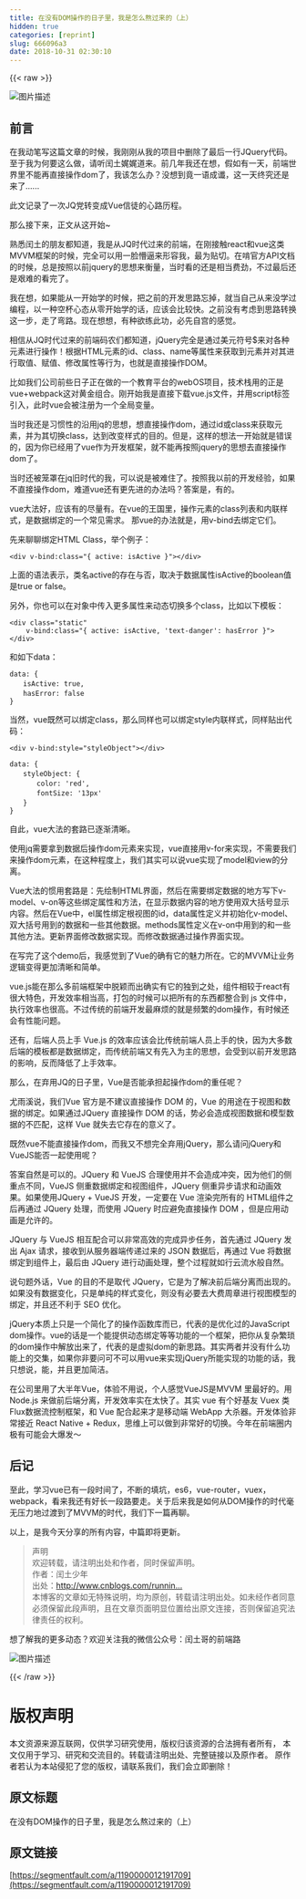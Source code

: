 ```yaml
---
title: 在没有DOM操作的日子里，我是怎么熬过来的（上）
hidden: true
categories: [reprint]
slug: 666096a3
date: 2018-10-31 02:30:10
---
```


{{< raw >}}
<p><span class="img-wrap"><img data-src="/img/bVZjKW?w=670&amp;h=442" src="https://static.alili.tech/img/bVZjKW?w=670&amp;h=442" alt="&#x56FE;&#x7247;&#x63CF;&#x8FF0;" title="&#x56FE;&#x7247;&#x63CF;&#x8FF0;" style="cursor:pointer;display:inline"></span></p><h2 id="articleHeader0">&#x524D;&#x8A00;</h2><p>&#x5728;&#x6211;&#x52A8;&#x7B14;&#x5199;&#x8FD9;&#x7BC7;&#x6587;&#x7AE0;&#x7684;&#x65F6;&#x5019;&#xFF0C;&#x6211;&#x521A;&#x521A;&#x4ECE;&#x6211;&#x7684;&#x9879;&#x76EE;&#x4E2D;&#x5220;&#x9664;&#x4E86;&#x6700;&#x540E;&#x4E00;&#x884C;JQuery&#x4EE3;&#x7801;&#x3002;&#x81F3;&#x4E8E;&#x6211;&#x4E3A;&#x4F55;&#x8981;&#x8FD9;&#x4E48;&#x505A;&#xFF0C;&#x8BF7;&#x542C;&#x95F0;&#x571F;&#x5A13;&#x5A13;&#x9053;&#x6765;&#x3002;&#x524D;&#x51E0;&#x5E74;&#x6211;&#x8FD8;&#x5728;&#x60F3;&#xFF0C;&#x5047;&#x5982;&#x6709;&#x4E00;&#x5929;&#xFF0C;&#x524D;&#x7AEF;&#x4E16;&#x754C;&#x91CC;&#x4E0D;&#x80FD;&#x518D;&#x76F4;&#x63A5;&#x64CD;&#x4F5C;dom&#x4E86;&#xFF0C;&#x6211;&#x8BE5;&#x600E;&#x4E48;&#x529E;&#xFF1F;&#x6CA1;&#x60F3;&#x5230;&#x7ADF;&#x4E00;&#x8BED;&#x6210;&#x8C36;&#xFF0C;&#x8FD9;&#x4E00;&#x5929;&#x7EC8;&#x7A76;&#x8FD8;&#x662F;&#x6765;&#x4E86;......</p><p>&#x6B64;&#x6587;&#x8BB0;&#x5F55;&#x4E86;&#x4E00;&#x6B21;JQ&#x515A;&#x8F6C;&#x53D8;&#x6210;Vue&#x4FE1;&#x5F92;&#x7684;&#x5FC3;&#x8DEF;&#x5386;&#x7A0B;&#x3002;</p><p>&#x90A3;&#x4E48;&#x63A5;&#x4E0B;&#x6765;&#xFF0C;&#x6B63;&#x6587;&#x4ECE;&#x8FD9;&#x5F00;&#x59CB;~</p><p>&#x719F;&#x6089;&#x95F0;&#x571F;&#x7684;&#x670B;&#x53CB;&#x90FD;&#x77E5;&#x9053;&#xFF0C;&#x6211;&#x662F;&#x4ECE;JQ&#x65F6;&#x4EE3;&#x8FC7;&#x6765;&#x7684;&#x524D;&#x7AEF;&#xFF0C;&#x5728;&#x521A;&#x63A5;&#x89E6;react&#x548C;vue&#x8FD9;&#x7C7B;MVVM&#x6846;&#x67B6;&#x7684;&#x65F6;&#x5019;&#xFF0C;&#x5B8C;&#x5168;&#x53EF;&#x4EE5;&#x7528;&#x4E00;&#x8138;&#x61F5;&#x903C;&#x6765;&#x5F62;&#x5BB9;&#x6211;&#xFF0C;&#x6700;&#x4E3A;&#x8D34;&#x5207;&#x3002;&#x5728;&#x5543;&#x5B98;&#x65B9;API&#x6587;&#x6863;&#x7684;&#x65F6;&#x5019;&#xFF0C;&#x603B;&#x662F;&#x6309;&#x7167;&#x4EE5;&#x524D;jquery&#x7684;&#x601D;&#x60F3;&#x6765;&#x8861;&#x91CF;&#xFF0C;&#x5F53;&#x65F6;&#x770B;&#x7684;&#x8FD8;&#x662F;&#x76F8;&#x5F53;&#x8D39;&#x52B2;&#xFF0C;&#x4E0D;&#x8FC7;&#x6700;&#x540E;&#x8FD8;&#x662F;&#x8270;&#x96BE;&#x7684;&#x770B;&#x5B8C;&#x4E86;&#x3002;</p><p>&#x6211;&#x5728;&#x60F3;&#xFF0C;&#x5982;&#x679C;&#x80FD;&#x4ECE;&#x4E00;&#x5F00;&#x59CB;&#x5B66;&#x7684;&#x65F6;&#x5019;&#xFF0C;&#x628A;&#x4E4B;&#x524D;&#x7684;&#x5F00;&#x53D1;&#x601D;&#x8DEF;&#x5FD8;&#x6389;&#xFF0C;&#x5C31;&#x5F53;&#x81EA;&#x5DF1;&#x4ECE;&#x6765;&#x6CA1;&#x5B66;&#x8FC7;&#x7F16;&#x7A0B;&#xFF0C;&#x4EE5;&#x4E00;&#x79CD;&#x7A7A;&#x676F;&#x5FC3;&#x6001;&#x4ECE;&#x96F6;&#x5F00;&#x59CB;&#x5B66;&#x7684;&#x8BDD;&#xFF0C;&#x5E94;&#x8BE5;&#x4F1A;&#x6BD4;&#x8F83;&#x5FEB;&#x3002;&#x4E4B;&#x524D;&#x6CA1;&#x6709;&#x8003;&#x8651;&#x5230;&#x601D;&#x8DEF;&#x8F6C;&#x6362;&#x8FD9;&#x4E00;&#x6B65;&#xFF0C;&#x8D70;&#x4E86;&#x5F2F;&#x8DEF;&#x3002;&#x73B0;&#x5728;&#x60F3;&#x60F3;&#xFF0C;&#x6709;&#x79CD;&#x6B32;&#x7EC3;&#x6B64;&#x529F;&#xFF0C;&#x5FC5;&#x5148;&#x81EA;&#x5BAB;&#x7684;&#x611F;&#x89C9;&#x3002;</p><p>&#x76F8;&#x4FE1;&#x4ECE;JQ&#x65F6;&#x4EE3;&#x8FC7;&#x6765;&#x7684;&#x524D;&#x7AEF;&#x7801;&#x519C;&#x4EEC;&#x90FD;&#x77E5;&#x9053;&#xFF0C;jQuery&#x5B8C;&#x5168;&#x662F;&#x901A;&#x8FC7;&#x7F8E;&#x5143;&#x7B26;&#x53F7;$&#x6765;&#x5BF9;&#x5404;&#x79CD;&#x5143;&#x7D20;&#x8FDB;&#x884C;&#x64CD;&#x4F5C;&#xFF01;&#x6839;&#x636E;HTML&#x5143;&#x7D20;&#x7684;id&#x3001;class&#x3001;name&#x7B49;&#x5C5E;&#x6027;&#x6765;&#x83B7;&#x53D6;&#x5230;&#x5143;&#x7D20;&#x5E76;&#x5BF9;&#x5176;&#x8FDB;&#x884C;&#x53D6;&#x503C;&#x3001;&#x8D4B;&#x503C;&#x3001;&#x4FEE;&#x6539;&#x5C5E;&#x6027;&#x7B49;&#x884C;&#x4E3A;&#xFF0C;&#x4E5F;&#x5C31;&#x662F;&#x76F4;&#x63A5;&#x64CD;&#x4F5C;DOM&#x3002;</p><p>&#x6BD4;&#x5982;&#x6211;&#x4EEC;&#x516C;&#x53F8;&#x524D;&#x4E9B;&#x65E5;&#x5B50;&#x6B63;&#x5728;&#x505A;&#x7684;&#x4E00;&#x4E2A;&#x6559;&#x80B2;&#x5E73;&#x53F0;&#x7684;webOS&#x9879;&#x76EE;&#xFF0C;&#x6280;&#x672F;&#x6808;&#x7528;&#x7684;&#x6B63;&#x662F;vue+webpack&#x8FD9;&#x5BF9;&#x9EC4;&#x91D1;&#x7EC4;&#x5408;&#x3002;&#x521A;&#x5F00;&#x59CB;&#x6211;&#x662F;&#x76F4;&#x63A5;&#x4E0B;&#x8F7D;vue.js&#x6587;&#x4EF6;&#xFF0C;&#x5E76;&#x7528;script&#x6807;&#x7B7E;&#x5F15;&#x5165;&#xFF0C;&#x6B64;&#x65F6;vue&#x4F1A;&#x88AB;&#x6CE8;&#x518C;&#x4E3A;&#x4E00;&#x4E2A;&#x5168;&#x5C40;&#x53D8;&#x91CF;&#x3002;</p><p>&#x5F53;&#x65F6;&#x6211;&#x8FD8;&#x662F;&#x4E60;&#x60EF;&#x6027;&#x7684;&#x6CBF;&#x7528;jq&#x7684;&#x601D;&#x60F3;&#xFF0C;&#x60F3;&#x76F4;&#x63A5;&#x64CD;&#x4F5C;dom&#xFF0C;&#x901A;&#x8FC7;id&#x6216;class&#x6765;&#x83B7;&#x53D6;&#x5143;&#x7D20;&#xFF0C;&#x5E76;&#x4E3A;&#x5176;&#x5207;&#x6362;class&#xFF0C;&#x8FBE;&#x5230;&#x6539;&#x53D8;&#x6837;&#x5F0F;&#x7684;&#x76EE;&#x7684;&#x3002;&#x4F46;&#x662F;&#xFF0C;&#x8FD9;&#x6837;&#x7684;&#x60F3;&#x6CD5;&#x4E00;&#x5F00;&#x59CB;&#x5C31;&#x662F;&#x9519;&#x8BEF;&#x7684;&#xFF0C;&#x56E0;&#x4E3A;&#x4F60;&#x5DF2;&#x7ECF;&#x7528;&#x4E86;vue&#x4F5C;&#x4E3A;&#x5F00;&#x53D1;&#x6846;&#x67B6;&#xFF0C;&#x5C31;&#x4E0D;&#x80FD;&#x518D;&#x6309;&#x7167;jquery&#x7684;&#x601D;&#x60F3;&#x53BB;&#x76F4;&#x63A5;&#x64CD;&#x4F5C;dom&#x4E86;&#x3002;</p><p>&#x5F53;&#x65F6;&#x8FD8;&#x88AB;&#x7B3C;&#x7F69;&#x5728;jq&#x65E7;&#x65F6;&#x4EE3;&#x7684;&#x6211;&#xFF0C;&#x53EF;&#x4EE5;&#x8BF4;&#x662F;&#x88AB;&#x96BE;&#x4F4F;&#x4E86;&#x3002;&#x6309;&#x7167;&#x6211;&#x4EE5;&#x524D;&#x7684;&#x5F00;&#x53D1;&#x7ECF;&#x9A8C;&#xFF0C;&#x5982;&#x679C;&#x4E0D;&#x76F4;&#x63A5;&#x64CD;&#x4F5C;dom&#xFF0C;&#x96BE;&#x9053;vue&#x8FD8;&#x6709;&#x66F4;&#x5148;&#x8FDB;&#x7684;&#x529E;&#x6CD5;&#x5417;&#xFF1F;&#x7B54;&#x6848;&#x662F;&#xFF0C;&#x6709;&#x7684;&#x3002;</p><p>vue&#x5927;&#x6CD5;&#x597D;&#xFF0C;&#x5E94;&#x8BE5;&#x6709;&#x7684;&#x5C3D;&#x91CF;&#x6709;&#x3002;&#x5728;vue&#x7684;&#x738B;&#x56FD;&#x91CC;&#xFF0C;&#x64CD;&#x4F5C;&#x5143;&#x7D20;&#x7684;class&#x5217;&#x8868;&#x548C;&#x5185;&#x8054;&#x6837;&#x5F0F;&#xFF0C;&#x662F;&#x6570;&#x636E;&#x7ED1;&#x5B9A;&#x7684;&#x4E00;&#x4E2A;&#x5E38;&#x89C1;&#x9700;&#x6C42;&#x3002; &#x90A3;vue&#x7684;&#x529E;&#x6CD5;&#x5C31;&#x662F;&#xFF0C;&#x7528;v-bind&#x53BB;&#x7ED1;&#x5B9A;&#x5B83;&#x4EEC;&#x3002;</p><p>&#x5148;&#x6765;&#x804A;&#x804A;&#x7ED1;&#x5B9A;HTML Class&#xFF0C;&#x4E3E;&#x4E2A;&#x4F8B;&#x5B50;&#xFF1A;</p><div class="widget-codetool" style="display:none"><div class="widget-codetool--inner"><span class="selectCode code-tool" data-toggle="tooltip" data-placement="top" title="" data-original-title="&#x5168;&#x9009;"></span> <span type="button" class="copyCode code-tool" data-toggle="tooltip" data-placement="top" data-clipboard-text="&lt;div v-bind:class=&quot;{ active: isActive }&quot;&gt;&lt;/div&gt;" title="" data-original-title="&#x590D;&#x5236;"></span> <span type="button" class="saveToNote code-tool" data-toggle="tooltip" data-placement="top" title="" data-original-title="&#x653E;&#x8FDB;&#x7B14;&#x8BB0;"></span></div></div><pre class="hljs javascript"><code style="word-break:break-word;white-space:initial">&lt;div v-bind:<span class="hljs-class"><span class="hljs-keyword">class</span></span>=<span class="hljs-string">&quot;{ active: isActive }&quot;</span>&gt;<span class="xml"><span class="hljs-tag">&lt;/<span class="hljs-name">div</span>&gt;</span></span></code></pre><p>&#x4E0A;&#x9762;&#x7684;&#x8BED;&#x6CD5;&#x8868;&#x793A;&#xFF0C;&#x7C7B;&#x540D;active&#x7684;&#x5B58;&#x5728;&#x4E0E;&#x5426;&#xFF0C;&#x53D6;&#x51B3;&#x4E8E;&#x6570;&#x636E;&#x5C5E;&#x6027;isActive&#x7684;boolean&#x503C;&#x662F;true or false&#x3002;</p><p>&#x53E6;&#x5916;&#xFF0C;&#x4F60;&#x4E5F;&#x53EF;&#x4EE5;&#x5728;&#x5BF9;&#x8C61;&#x4E2D;&#x4F20;&#x5165;&#x66F4;&#x591A;&#x5C5E;&#x6027;&#x6765;&#x52A8;&#x6001;&#x5207;&#x6362;&#x591A;&#x4E2A;class&#xFF0C;&#x6BD4;&#x5982;&#x4EE5;&#x4E0B;&#x6A21;&#x677F;&#xFF1A;</p><div class="widget-codetool" style="display:none"><div class="widget-codetool--inner"><span class="selectCode code-tool" data-toggle="tooltip" data-placement="top" title="" data-original-title="&#x5168;&#x9009;"></span> <span type="button" class="copyCode code-tool" data-toggle="tooltip" data-placement="top" data-clipboard-text="&lt;div class=&quot;static&quot;
    v-bind:class=&quot;{ active: isActive, &apos;text-danger&apos;: hasError }&quot;&gt;
&lt;/div&gt;" title="" data-original-title="&#x590D;&#x5236;"></span> <span type="button" class="saveToNote code-tool" data-toggle="tooltip" data-placement="top" title="" data-original-title="&#x653E;&#x8FDB;&#x7B14;&#x8BB0;"></span></div></div><pre class="hljs javascript"><code>&lt;div <span class="hljs-class"><span class="hljs-keyword">class</span></span>=<span class="hljs-string">&quot;static&quot;</span>
    v-bind:<span class="hljs-class"><span class="hljs-keyword">class</span></span>=<span class="hljs-string">&quot;{ active: isActive, &apos;text-danger&apos;: hasError }&quot;</span>&gt;
<span class="xml"><span class="hljs-tag">&lt;/<span class="hljs-name">div</span>&gt;</span></span></code></pre><p>&#x548C;&#x5982;&#x4E0B;data&#xFF1A;</p><div class="widget-codetool" style="display:none"><div class="widget-codetool--inner"><span class="selectCode code-tool" data-toggle="tooltip" data-placement="top" title="" data-original-title="&#x5168;&#x9009;"></span> <span type="button" class="copyCode code-tool" data-toggle="tooltip" data-placement="top" data-clipboard-text="data: {
&#x3000;&#x3000;isActive: true,
&#x3000;&#x3000;hasError: false
}" title="" data-original-title="&#x590D;&#x5236;"></span> <span type="button" class="saveToNote code-tool" data-toggle="tooltip" data-placement="top" title="" data-original-title="&#x653E;&#x8FDB;&#x7B14;&#x8BB0;"></span></div></div><pre class="hljs yaml"><code><span class="hljs-attr">data:</span> <span class="hljs-string">{</span>
&#x3000;&#x3000;<span class="hljs-attr">isActive:</span> <span class="hljs-literal">true</span><span class="hljs-string">,</span>
&#x3000;&#x3000;<span class="hljs-attr">hasError:</span> <span class="hljs-literal">false</span>
<span class="hljs-string">}</span></code></pre><p>&#x5F53;&#x7136;&#xFF0C;vue&#x65E2;&#x7136;&#x53EF;&#x4EE5;&#x7ED1;&#x5B9A;class&#xFF0C;&#x90A3;&#x4E48;&#x540C;&#x6837;&#x4E5F;&#x53EF;&#x4EE5;&#x7ED1;&#x5B9A;style&#x5185;&#x8054;&#x6837;&#x5F0F;&#xFF0C;&#x540C;&#x6837;&#x8D34;&#x51FA;&#x4EE3;&#x7801;&#xFF1A;</p><div class="widget-codetool" style="display:none"><div class="widget-codetool--inner"><span class="selectCode code-tool" data-toggle="tooltip" data-placement="top" title="" data-original-title="&#x5168;&#x9009;"></span> <span type="button" class="copyCode code-tool" data-toggle="tooltip" data-placement="top" data-clipboard-text="&lt;div v-bind:style=&quot;styleObject&quot;&gt;&lt;/div&gt;" title="" data-original-title="&#x590D;&#x5236;"></span> <span type="button" class="saveToNote code-tool" data-toggle="tooltip" data-placement="top" title="" data-original-title="&#x653E;&#x8FDB;&#x7B14;&#x8BB0;"></span></div></div><pre class="hljs nimrod"><code style="word-break:break-word;white-space:initial">&lt;<span class="hljs-keyword">div</span> v-<span class="hljs-keyword">bind</span>:style=<span class="hljs-string">&quot;styleObject&quot;</span>&gt;&lt;/<span class="hljs-keyword">div</span>&gt;</code></pre><div class="widget-codetool" style="display:none"><div class="widget-codetool--inner"><span class="selectCode code-tool" data-toggle="tooltip" data-placement="top" title="" data-original-title="&#x5168;&#x9009;"></span> <span type="button" class="copyCode code-tool" data-toggle="tooltip" data-placement="top" data-clipboard-text="data: {
&#x3000;&#x3000;styleObject: {
&#x3000;&#x3000;&#x3000;&#x3000;color: &apos;red&apos;,
&#x3000;&#x3000;&#x3000;&#x3000;fontSize: &apos;13px&apos;
&#x3000;&#x3000;}
}" title="" data-original-title="&#x590D;&#x5236;"></span> <span type="button" class="saveToNote code-tool" data-toggle="tooltip" data-placement="top" title="" data-original-title="&#x653E;&#x8FDB;&#x7B14;&#x8BB0;"></span></div></div><pre class="hljs css"><code><span class="hljs-selector-tag">data</span>: {
&#x3000;&#x3000;<span class="hljs-attribute">styleObject</span>: {
&#x3000;&#x3000;&#x3000;&#x3000;color: <span class="hljs-string">&apos;red&apos;</span>,
&#x3000;&#x3000;&#x3000;&#x3000;fontSize: <span class="hljs-string">&apos;13px&apos;</span>
&#x3000;&#x3000;}
}</code></pre><p>&#x81EA;&#x6B64;&#xFF0C;vue&#x5927;&#x6CD5;&#x7684;&#x5957;&#x8DEF;&#x5DF2;&#x9010;&#x6E10;&#x6E05;&#x6670;&#x3002;</p><p>&#x4F7F;&#x7528;jq&#x9700;&#x8981;&#x62FF;&#x5230;&#x6570;&#x636E;&#x540E;&#x64CD;&#x4F5C;dom&#x5143;&#x7D20;&#x6765;&#x5B9E;&#x73B0;&#xFF0C;vue&#x76F4;&#x63A5;&#x7528;v-for&#x6765;&#x5B9E;&#x73B0;&#xFF0C;&#x4E0D;&#x9700;&#x8981;&#x6211;&#x4EEC;&#x6765;&#x64CD;&#x4F5C;dom&#x5143;&#x7D20;&#xFF0C;&#x5728;&#x8FD9;&#x79CD;&#x7A0B;&#x5EA6;&#x4E0A;&#xFF0C;&#x6211;&#x4EEC;&#x5176;&#x5B9E;&#x53EF;&#x4EE5;&#x8BF4;vue&#x5B9E;&#x73B0;&#x4E86;model&#x548C;view&#x7684;&#x5206;&#x79BB;&#x3002;</p><p>Vue&#x5927;&#x6CD5;&#x7684;&#x60EF;&#x7528;&#x5957;&#x8DEF;&#x662F;&#xFF1A;&#x5148;&#x7ED8;&#x5236;HTML&#x754C;&#x9762;&#xFF0C;&#x7136;&#x540E;&#x5728;&#x9700;&#x8981;&#x7ED1;&#x5B9A;&#x6570;&#x636E;&#x7684;&#x5730;&#x65B9;&#x5199;&#x4E0B;v-model&#x3001;v-on&#x7B49;&#x8FD9;&#x4E9B;&#x7ED1;&#x5B9A;&#x5C5E;&#x6027;&#x548C;&#x65B9;&#x6CD5;&#xFF0C;&#x5728;&#x663E;&#x793A;&#x6570;&#x636E;&#x5185;&#x5BB9;&#x7684;&#x5730;&#x65B9;&#x4F7F;&#x7528;&#x53CC;&#x5927;&#x62EC;&#x53F7;&#x663E;&#x793A;&#x5185;&#x5BB9;&#x3002;&#x7136;&#x540E;&#x5728;Vue&#x4E2D;&#xFF0C;el&#x5C5E;&#x6027;&#x7ED1;&#x5B9A;&#x6839;&#x89C6;&#x56FE;&#x7684;id&#xFF0C;data&#x5C5E;&#x6027;&#x5B9A;&#x4E49;&#x5E76;&#x521D;&#x59CB;&#x5316;v-model&#x3001;&#x53CC;&#x5927;&#x62EC;&#x53F7;&#x7528;&#x5230;&#x7684;&#x6570;&#x636E;&#x548C;&#x4E00;&#x4E9B;&#x5176;&#x4ED6;&#x6570;&#x636E;&#x3002;methods&#x5C5E;&#x6027;&#x5B9A;&#x4E49;&#x5728;v-on&#x4E2D;&#x7528;&#x5230;&#x7684;&#x548C;&#x4E00;&#x4E9B;&#x5176;&#x4ED6;&#x65B9;&#x6CD5;&#x3002;&#x66F4;&#x65B0;&#x754C;&#x9762;&#x4FEE;&#x6539;&#x6570;&#x636E;&#x5B9E;&#x73B0;&#x3002;&#x800C;&#x4FEE;&#x6539;&#x6570;&#x636E;&#x901A;&#x8FC7;&#x64CD;&#x4F5C;&#x754C;&#x9762;&#x5B9E;&#x73B0;&#x3002;</p><p>&#x5728;&#x5199;&#x5B8C;&#x4E86;&#x8FD9;&#x4E2A;demo&#x540E;&#xFF0C;&#x6211;&#x611F;&#x89C9;&#x5230;&#x4E86;Vue&#x7684;&#x786E;&#x6709;&#x5B83;&#x7684;&#x9B45;&#x529B;&#x6240;&#x5728;&#x3002;&#x5B83;&#x7684;MVVM&#x8BA9;&#x4E1A;&#x52A1;&#x903B;&#x8F91;&#x53D8;&#x5F97;&#x66F4;&#x52A0;&#x6E05;&#x6670;&#x548C;&#x7B80;&#x5355;&#x3002;</p><p>vue.js&#x80FD;&#x5728;&#x90A3;&#x4E48;&#x591A;&#x524D;&#x7AEF;&#x6846;&#x67B6;&#x4E2D;&#x8131;&#x9896;&#x800C;&#x51FA;&#x786E;&#x5B9E;&#x6709;&#x5B83;&#x7684;&#x72EC;&#x5230;&#x4E4B;&#x5904;&#xFF0C;&#x7EC4;&#x4EF6;&#x76F8;&#x8F83;&#x4E8E;react&#x6709;&#x5F88;&#x5927;&#x7279;&#x8272;&#xFF0C;&#x5F00;&#x53D1;&#x6548;&#x7387;&#x76F8;&#x5F53;&#x9AD8;&#xFF0C;&#x6253;&#x5305;&#x7684;&#x65F6;&#x5019;&#x53EF;&#x4EE5;&#x628A;&#x6240;&#x6709;&#x7684;&#x4E1C;&#x897F;&#x90FD;&#x6574;&#x5408;&#x5230; js &#x6587;&#x4EF6;&#x4E2D;&#xFF0C;&#x6267;&#x884C;&#x6548;&#x7387;&#x4E5F;&#x5F88;&#x9AD8;&#x3002;&#x4E0D;&#x8FC7;&#x4F20;&#x7EDF;&#x7684;&#x524D;&#x7AEF;&#x5F00;&#x53D1;&#x6700;&#x9EBB;&#x70E6;&#x7684;&#x5C31;&#x662F;&#x9891;&#x7E41;&#x7684;dom&#x64CD;&#x4F5C;&#xFF0C;&#x6709;&#x65F6;&#x5019;&#x8FD8;&#x4F1A;&#x6709;&#x6027;&#x80FD;&#x95EE;&#x9898;&#x3002;</p><p>&#x8FD8;&#x6709;&#xFF0C;&#x540E;&#x7AEF;&#x4EBA;&#x5458;&#x4E0A;&#x624B; Vue.js &#x7684;&#x6548;&#x7387;&#x5E94;&#x8BE5;&#x4F1A;&#x6BD4;&#x4F20;&#x7EDF;&#x524D;&#x7AEF;&#x4EBA;&#x5458;&#x4E0A;&#x624B;&#x7684;&#x5FEB;&#xFF0C;&#x56E0;&#x4E3A;&#x5927;&#x591A;&#x6570;&#x540E;&#x7AEF;&#x7684;&#x6A21;&#x677F;&#x90FD;&#x662F;&#x6570;&#x636E;&#x7ED1;&#x5B9A;&#xFF0C;&#x800C;&#x4F20;&#x7EDF;&#x524D;&#x7AEF;&#x53C8;&#x6709;&#x5148;&#x5165;&#x4E3A;&#x4E3B;&#x7684;&#x601D;&#x60F3;&#xFF0C;&#x4F1A;&#x53D7;&#x5230;&#x4EE5;&#x524D;&#x5F00;&#x53D1;&#x601D;&#x8DEF;&#x7684;&#x5F71;&#x54CD;&#xFF0C;&#x53CD;&#x800C;&#x964D;&#x4F4E;&#x4E86;&#x4E0A;&#x624B;&#x6548;&#x7387;&#x3002;</p><p>&#x90A3;&#x4E48;&#xFF0C;&#x5728;&#x5F03;&#x7528;JQ&#x7684;&#x65E5;&#x5B50;&#x91CC;&#xFF0C;Vue&#x662F;&#x5426;&#x80FD;&#x627F;&#x62C5;&#x8D77;&#x64CD;&#x4F5C;dom&#x7684;&#x91CD;&#x4EFB;&#x5462;&#xFF1F;</p><p>&#x5C24;&#x96E8;&#x6EAA;&#x8BF4;&#xFF0C;&#x6211;&#x4EEC;Vue &#x5B98;&#x65B9;&#x662F;&#x4E0D;&#x5EFA;&#x8BAE;&#x76F4;&#x63A5;&#x64CD;&#x4F5C; DOM &#x7684;&#xFF0C;Vue &#x7684;&#x7528;&#x9014;&#x5728;&#x4E8E;&#x89C6;&#x56FE;&#x548C;&#x6570;&#x636E;&#x7684;&#x7ED1;&#x5B9A;&#x3002;&#x5982;&#x679C;&#x901A;&#x8FC7;JQuery &#x76F4;&#x63A5;&#x64CD;&#x4F5C; DOM &#x7684;&#x8BDD;&#xFF0C;&#x52BF;&#x5FC5;&#x4F1A;&#x9020;&#x6210;&#x89C6;&#x56FE;&#x6570;&#x636E;&#x548C;&#x6A21;&#x578B;&#x6570;&#x636E;&#x7684;&#x4E0D;&#x5339;&#x914D;&#xFF0C;&#x8FD9;&#x6837; Vue &#x5C31;&#x5931;&#x53BB;&#x5B83;&#x5B58;&#x5728;&#x7684;&#x610F;&#x4E49;&#x4E86;&#x3002;</p><p>&#x65E2;&#x7136;vue&#x4E0D;&#x80FD;&#x76F4;&#x63A5;&#x64CD;&#x4F5C;dom&#xFF0C;&#x800C;&#x6211;&#x53C8;&#x4E0D;&#x60F3;&#x5B8C;&#x5168;&#x5F03;&#x7528;jQuery&#xFF0C;&#x90A3;&#x4E48;&#x8BF7;&#x95EE;jQuery&#x548C;VueJS&#x80FD;&#x5426;&#x4E00;&#x8D77;&#x4F7F;&#x7528;&#x5462;&#xFF1F;</p><p>&#x7B54;&#x6848;&#x81EA;&#x7136;&#x662F;&#x53EF;&#x4EE5;&#x7684;&#x3002;JQuery &#x548C; VueJS &#x5408;&#x7406;&#x4F7F;&#x7528;&#x5E76;&#x4E0D;&#x4F1A;&#x9020;&#x6210;&#x51B2;&#x7A81;&#xFF0C;&#x56E0;&#x4E3A;&#x4ED6;&#x4EEC;&#x7684;&#x4FA7;&#x91CD;&#x70B9;&#x4E0D;&#x540C;&#xFF0C;VueJS &#x4FA7;&#x91CD;&#x6570;&#x636E;&#x7ED1;&#x5B9A;&#x548C;&#x89C6;&#x56FE;&#x7EC4;&#x4EF6;&#xFF0C;JQuery &#x4FA7;&#x91CD;&#x5F02;&#x6B65;&#x8BF7;&#x6C42;&#x548C;&#x52A8;&#x753B;&#x6548;&#x679C;&#x3002;&#x5982;&#x679C;&#x4F7F;&#x7528;JQuery + VueJS &#x5F00;&#x53D1;&#xFF0C;&#x4E00;&#x5B9A;&#x8981;&#x5728; Vue &#x6E32;&#x67D3;&#x5B8C;&#x6240;&#x6709;&#x7684; HTML&#x7EC4;&#x4EF6;&#x4E4B;&#x540E;&#x518D;&#x901A;&#x8FC7; JQuery &#x5904;&#x7406;&#xFF0C;&#x800C;&#x4F7F;&#x7528; JQuery &#x65F6;&#x5E94;&#x907F;&#x514D;&#x76F4;&#x63A5;&#x64CD;&#x4F5C; DOM &#xFF0C;&#x4F46;&#x662F;&#x5E94;&#x7528;&#x52A8;&#x753B;&#x662F;&#x5141;&#x8BB8;&#x7684;&#x3002;</p><p>JQuery &#x4E0E; VueJS &#x76F8;&#x4E92;&#x914D;&#x5408;&#x53EF;&#x4EE5;&#x975E;&#x5E38;&#x9AD8;&#x6548;&#x7684;&#x5B8C;&#x6210;&#x5F02;&#x6B65;&#x4EFB;&#x52A1;&#xFF0C;&#x9996;&#x5148;&#x901A;&#x8FC7; JQuery &#x53D1;&#x51FA; Ajax &#x8BF7;&#x6C42;&#xFF0C;&#x63A5;&#x6536;&#x5230;&#x4ECE;&#x670D;&#x52A1;&#x5668;&#x7AEF;&#x4F20;&#x9012;&#x8FC7;&#x6765;&#x7684; JSON &#x6570;&#x636E;&#x540E;&#xFF0C;&#x518D;&#x901A;&#x8FC7; Vue &#x5C06;&#x6570;&#x636E;&#x7ED1;&#x5B9A;&#x5230;&#x7EC4;&#x4EF6;&#x4E0A;&#xFF0C;&#x6700;&#x540E;&#x7531; JQuery &#x8FDB;&#x884C;&#x52A8;&#x753B;&#x5904;&#x7406;&#xFF0C;&#x6574;&#x4E2A;&#x8FC7;&#x7A0B;&#x5C31;&#x5982;&#x884C;&#x4E91;&#x6D41;&#x6C34;&#x822C;&#x81EA;&#x7136;&#x3002;</p><p>&#x8BF4;&#x53E5;&#x9898;&#x5916;&#x8BDD;&#xFF0C;Vue &#x7684;&#x76EE;&#x7684;&#x4E0D;&#x662F;&#x53D6;&#x4EE3; JQuery&#xFF0C;&#x5B83;&#x662F;&#x4E3A;&#x4E86;&#x89E3;&#x51B3;&#x524D;&#x540E;&#x7AEF;&#x5206;&#x79BB;&#x800C;&#x51FA;&#x73B0;&#x7684;&#x3002;&#x5982;&#x679C;&#x6CA1;&#x6709;&#x6570;&#x636E;&#x53D8;&#x5316;&#xFF0C;&#x53EA;&#x662F;&#x5355;&#x7EAF;&#x7684;&#x6837;&#x5F0F;&#x53D8;&#x5316;&#xFF0C;&#x5219;&#x6CA1;&#x6709;&#x5FC5;&#x8981;&#x53BB;&#x5927;&#x8D39;&#x5468;&#x7AE0;&#x8FDB;&#x884C;&#x89C6;&#x56FE;&#x6A21;&#x578B;&#x7684;&#x7ED1;&#x5B9A;&#xFF0C;&#x5E76;&#x4E14;&#x8FD8;&#x4E0D;&#x5229;&#x4E8E; SEO &#x4F18;&#x5316;&#x3002;</p><p>jQuery&#x672C;&#x8D28;&#x4E0A;&#x53EA;&#x662F;&#x4E00;&#x4E2A;&#x7B80;&#x5316;&#x4E86;&#x7684;&#x64CD;&#x4F5C;&#x51FD;&#x6570;&#x5E93;&#x800C;&#x5DF2;&#xFF0C;&#x4EE3;&#x8868;&#x7684;&#x662F;&#x4F18;&#x5316;&#x8FC7;&#x7684;JavaScript dom&#x64CD;&#x4F5C;&#x3002;vue&#x7684;&#x8BDD;&#x662F;&#x4E00;&#x4E2A;&#x80FD;&#x63D0;&#x4F9B;&#x52A8;&#x6001;&#x7ED1;&#x5B9A;&#x7B49;&#x7B49;&#x529F;&#x80FD;&#x7684;&#x4E00;&#x4E2A;&#x6846;&#x67B6;&#xFF0C;&#x628A;&#x4F60;&#x4ECE;&#x590D;&#x6742;&#x7E41;&#x7410;&#x7684;dom&#x64CD;&#x4F5C;&#x4E2D;&#x89E3;&#x653E;&#x51FA;&#x6765;&#x4E86;&#xFF0C;&#x4EE3;&#x8868;&#x7684;&#x662F;&#x865A;&#x62DF;dom&#x7684;&#x65B0;&#x601D;&#x8DEF;&#x3002;&#x5176;&#x5B9E;&#x4E24;&#x8005;&#x5E76;&#x6CA1;&#x6709;&#x4EC0;&#x4E48;&#x529F;&#x80FD;&#x4E0A;&#x7684;&#x4EA4;&#x96C6;&#xFF0C;&#x5982;&#x679C;&#x4F60;&#x975E;&#x8981;&#x95EE;&#x53EF;&#x4E0D;&#x53EF;&#x4EE5;&#x7528;vue&#x6765;&#x5B9E;&#x73B0;jQuery&#x6240;&#x80FD;&#x5B9E;&#x73B0;&#x7684;&#x529F;&#x80FD;&#x7684;&#x8BDD;&#xFF0C;&#x6211;&#x53EA;&#x60F3;&#x8BF4;&#xFF0C;&#x80FD;&#xFF0C;&#x5E76;&#x4E14;&#x66F4;&#x52A0;&#x7B80;&#x6D01;&#x3002;</p><p>&#x5728;&#x516C;&#x53F8;&#x91CC;&#x7528;&#x4E86;&#x5927;&#x534A;&#x5E74;Vue&#xFF0C;&#x4F53;&#x9A8C;&#x4E0D;&#x7528;&#x8BF4;&#xFF0C;&#x4E2A;&#x4EBA;&#x611F;&#x89C9;VueJS&#x662F;MVVM &#x91CC;&#x6700;&#x597D;&#x7684;&#x3002;&#x7528; Node.js &#x6765;&#x505A;&#x524D;&#x540E;&#x7AEF;&#x5206;&#x79BB;&#xFF0C;&#x5F00;&#x53D1;&#x6548;&#x7387;&#x5B9E;&#x5728;&#x592A;&#x5FEB;&#x4E86;&#x3002;&#x5176;&#x5B9E; vue &#x6709;&#x4E2A;&#x597D;&#x57FA;&#x53CB; Vuex &#x7C7B;Flux&#x6570;&#x636E;&#x6D41;&#x63A7;&#x5236;&#x6846;&#x67B6;&#xFF0C;&#x548C; Vue &#x914D;&#x5408;&#x8D77;&#x6765;&#x624D;&#x662F;&#x79FB;&#x52A8;&#x7AEF; WebApp &#x5927;&#x6740;&#x5668;&#x3002;&#x5F00;&#x53D1;&#x4F53;&#x9A8C;&#x975E;&#x5E38;&#x63A5;&#x8FD1; React Native + Redux&#xFF0C;&#x601D;&#x7EF4;&#x4E0A;&#x53EF;&#x4EE5;&#x505A;&#x5230;&#x975E;&#x5E38;&#x597D;&#x7684;&#x5207;&#x6362;&#x3002;&#x4ECA;&#x5E74;&#x5728;&#x524D;&#x7AEF;&#x5708;&#x5185;&#x6781;&#x6709;&#x53EF;&#x80FD;&#x4F1A;&#x5927;&#x7206;&#x53D1;&#xFF5E;</p><h2 id="articleHeader1">&#x540E;&#x8BB0;</h2><p>&#x81F3;&#x6B64;&#xFF0C;&#x5B66;&#x4E60;vue&#x5DF2;&#x6709;&#x4E00;&#x6BB5;&#x65F6;&#x95F4;&#x4E86;&#xFF0C;&#x4E0D;&#x65AD;&#x7684;&#x586B;&#x5751;&#xFF0C;es6&#xFF0C;vue-router&#xFF0C;vuex&#xFF0C;webpack&#xFF0C;&#x770B;&#x6765;&#x6211;&#x8FD8;&#x6709;&#x597D;&#x957F;&#x4E00;&#x6BB5;&#x8DEF;&#x8981;&#x8D70;&#x3002;&#x5173;&#x4E8E;&#x540E;&#x6765;&#x6211;&#x662F;&#x5982;&#x4F55;&#x4ECE;DOM&#x64CD;&#x4F5C;&#x7684;&#x65F6;&#x4EE3;&#x6BEB;&#x65E0;&#x538B;&#x529B;&#x5730;&#x8FC7;&#x6E21;&#x5230;&#x4E86;MVVM&#x7684;&#x65F6;&#x4EE3;&#xFF0C;&#x6211;&#x4EEC;&#x4E0B;&#x4E00;&#x7BC7;&#x518D;&#x804A;&#x3002;</p><p>&#x4EE5;&#x4E0A;&#xFF0C;&#x662F;&#x6211;&#x4ECA;&#x5929;&#x5206;&#x4EAB;&#x7684;&#x6240;&#x6709;&#x5185;&#x5BB9;&#xFF0C;&#x4E2D;&#x7BC7;&#x5373;&#x5C06;&#x66F4;&#x65B0;&#x3002;</p><blockquote><p>&#x58F0;&#x660E;<br>&#x6B22;&#x8FCE;&#x8F6C;&#x8F7D;&#xFF0C;&#x8BF7;&#x6CE8;&#x660E;&#x51FA;&#x5904;&#x548C;&#x4F5C;&#x8005;&#xFF0C;&#x540C;&#x65F6;&#x4FDD;&#x7559;&#x58F0;&#x660E;&#x3002;<br>&#x4F5C;&#x8005;&#xFF1A;&#x95F0;&#x571F;&#x5C11;&#x5E74;<br>&#x51FA;&#x5904;&#xFF1A;<a href="http://www.cnblogs.com/runnin..." rel="nofollow noreferrer" target="_blank">http://www.cnblogs.com/runnin...</a><br>&#x672C;&#x535A;&#x5BA2;&#x7684;&#x6587;&#x7AE0;&#x5982;&#x65E0;&#x7279;&#x6B8A;&#x8BF4;&#x660E;&#xFF0C;&#x5747;&#x4E3A;&#x539F;&#x521B;&#xFF0C;&#x8F6C;&#x8F7D;&#x8BF7;&#x6CE8;&#x660E;&#x51FA;&#x5904;&#x3002;&#x5982;&#x672A;&#x7ECF;&#x4F5C;&#x8005;&#x540C;&#x610F;&#x5FC5;&#x987B;&#x4FDD;&#x7559;&#x6B64;&#x6BB5;&#x58F0;&#x660E;&#xFF0C;&#x4E14;&#x5728;&#x6587;&#x7AE0;&#x9875;&#x9762;&#x660E;&#x663E;&#x4F4D;&#x7F6E;&#x7ED9;&#x51FA;&#x539F;&#x6587;&#x8FDE;&#x63A5;&#xFF0C;&#x5426;&#x5219;&#x4FDD;&#x7559;&#x8FFD;&#x7A76;&#x6CD5;&#x5F8B;&#x8D23;&#x4EFB;&#x7684;&#x6743;&#x5229;&#x3002;</p></blockquote><p>&#x60F3;&#x4E86;&#x89E3;&#x6211;&#x7684;&#x66F4;&#x591A;&#x52A8;&#x6001;&#xFF1F;&#x6B22;&#x8FCE;&#x5173;&#x6CE8;&#x6211;&#x7684;&#x5FAE;&#x4FE1;&#x516C;&#x4F17;&#x53F7;&#xFF1A;&#x95F0;&#x571F;&#x54E5;&#x7684;&#x524D;&#x7AEF;&#x8DEF;</p><p><span class="img-wrap"><img data-src="/img/bVZjMq?w=430&amp;h=430" src="https://static.alili.tech/img/bVZjMq?w=430&amp;h=430" alt="&#x56FE;&#x7247;&#x63CF;&#x8FF0;" title="&#x56FE;&#x7247;&#x63CF;&#x8FF0;" style="cursor:pointer;display:inline"></span></p>
{{< /raw >}}

# 版权声明
本文资源来源互联网，仅供学习研究使用，版权归该资源的合法拥有者所有，
本文仅用于学习、研究和交流目的。转载请注明出处、完整链接以及原作者。
原作者若认为本站侵犯了您的版权，请联系我们，我们会立即删除！

## 原文标题
在没有DOM操作的日子里，我是怎么熬过来的（上）

## 原文链接
[https://segmentfault.com/a/1190000012191709](https://segmentfault.com/a/1190000012191709)

